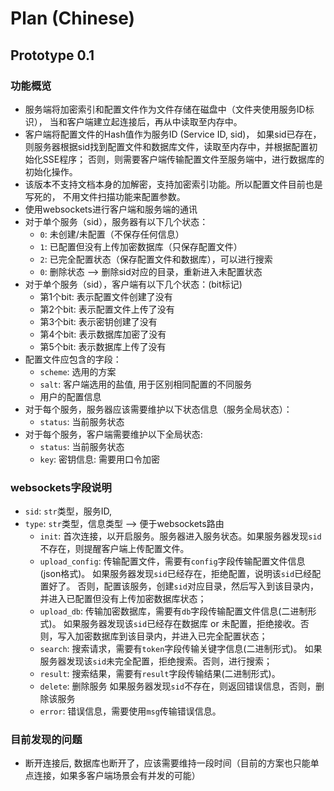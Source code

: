 # Plan (Chinese)

## Prototype 0.1

### 功能概览
- 服务端将加密索引和配置文件作为文件存储在磁盘中（文件夹使用服务ID标识）， 当和客户端建立起连接后，再从中读取至内存中。
- 客户端将配置文件的Hash值作为服务ID (Service ID, sid)，
如果sid已存在，则服务器根据sid找到配置文件和数据库文件，读取至内存中，并根据配置初始化SSE程序；
否则，则需要客户端传输配置文件至服务端中，进行数据库的初始化操作。
- 该版本不支持文档本身的加解密，支持加密索引功能。所以配置文件目前也是写死的，
不用文件扫描功能来配置参数。
- 使用websockets进行客户端和服务端的通讯
- 对于单个服务（sid），服务器有以下几个状态：
  - `0`: 未创建/未配置（不保存任何信息）
  - `1`: 已配置但没有上传加密数据库（只保存配置文件）
  - `2`: 已完全配置状态（保存配置文件和数据库），可以进行搜索
  - `0`: 删除状态 --> 删除sid对应的目录，重新进入未配置状态
- 对于单个服务（sid），客户端有以下几个状态：(bit标记)
  - 第1个bit: 表示配置文件创建了没有
  - 第2个bit: 表示配置文件上传了没有
  - 第3个bit: 表示密钥创建了没有
  - 第4个bit: 表示数据库加密了没有
  - 第5个bit: 表示数据库上传了没有
- 配置文件应包含的字段：
  - `scheme`: 选用的方案
  - `salt`: 客户端选用的盐值, 用于区别相同配置的不同服务
  - 用户的配置信息
- 对于每个服务，服务器应该需要维护以下状态信息（服务全局状态）：
  - `status`: 当前服务状态
- 对于每个服务，客户端需要维护以下全局状态:
  - `status`: 当前服务状态
  - `key`: 密钥信息: 需要用口令加密


### websockets字段说明

- `sid`: `str`类型，服务ID,
- `type`: `str`类型，信息类型 --> 便于websockets路由
  - `init`: 首次连接，以开启服务。服务器进入服务状态。如果服务器发现`sid`不存在，则提醒客户端上传配置文件。
  - `upload_config`: 传输配置文件，需要有`config`字段传输配置文件信息(json格式)。 
  如果服务器发现`sid`已经存在，拒绝配置，说明该`sid`已经配置好了。
  否则，配置该服务，创建`sid`对应目录，然后写入到该目录内，并进入已配置但没有上传加密数据库状态；
  - `upload_db`: 传输加密数据库，需要有`db`字段传输配置文件信息(二进制形式)。
  如果服务器发现该`sid`已经存在数据库 or 未配置，拒绝接收。否则，写入加密数据库到该目录内，并进入已完全配置状态；
  - `search`: 搜索请求，需要有`token`字段传输关键字信息(二进制形式)。
  如果服务器发现该`sid`未完全配置，拒绝搜索。否则，进行搜索；
  - `result`: 搜索结果，需要有`result`字段传输结果(二进制形式)。
  - `delete`: 删除服务
  如果服务器发现`sid`不存在，则返回错误信息，否则，删除该服务
  - `error`: 错误信息，需要使用`msg`传输错误信息。

### 目前发现的问题

- 断开连接后, 数据库也断开了，应该需要维持一段时间（目前的方案也只能单点连接，如果多客户端场景会有并发的可能）
